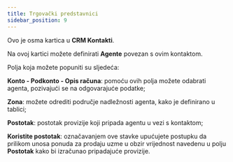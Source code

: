 ```yaml
---
title: Trgovački predstavnici
sidebar_position: 9
---
```


Ovo je osma kartica u **CRM Kontakti**.

Na ovoj kartici možete definirati **Agente** povezan s ovim kontaktom.

Polja koja možete popuniti su sljedeća:

**Konto - Podkonto - Opis računa**: pomoću ovih polja možete odabrati agenta, pozivajući se na odgovarajuće podatke;

**Zona**: možete odrediti područje nadležnosti agenta, kako je definirano u tablici;

**Postotak**: postotak provizije koji pripada agentu u vezi s kontaktom;

**Koristite postotak**: označavanjem ove stavke upućujete postupku da prilikom unosa ponuda za prodaju uzme u obzir vrijednost navedenu u polju **Postotak** kako bi izračunao pripadajuće provizije.  